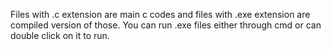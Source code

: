 Files with .c extension are main c codes and files with .exe extension are compiled version of those.
You can run .exe files either through cmd or can double click on it to run.